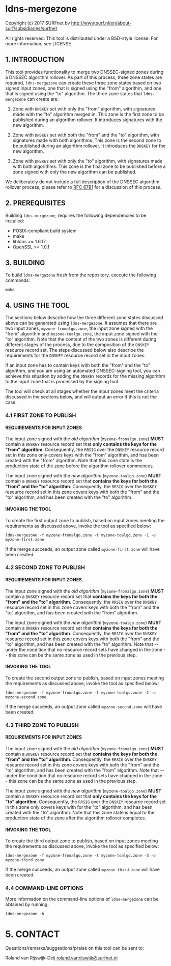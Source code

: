 # ldns-mergezone

Copyright (c) 2017 SURFnet bv
http://www.surf.nl/en/about-surf/subsidiaries/surfnet

All rights reserved. This tool is distributed under a BSD-style license. For more information, see LICENSE

## 1. INTRODUCTION

This tool provides functionality to merge two DNSSEC-signed zones during a DNSSEC algorithm rollover. As part of this process, three zone states are required, `ldns-mergezone` can create these three zone states based on two signed input zones, one that is signed using the "from" algorithm, and one that is signed using the "to" algorithm. The three zone states that `ldns-mergezone` can create are:

1. Zone with `DNSKEY` set with only the "from" algorithm, with signatures made with the "to" algorithm merged in. This zone is the first zone to be published during an algorithm rollover. It introduces signatures with the new algorithm.

2. Zone with `DNSKEY` set with both the "from" and the "to" algorithm, with signatures made with both algorithms. This zone is the second zone to be published during an algorithm rollover. It introduces the `DNSKEY` for the new algorithm.

3. Zone with `DNSKEY` set with only the "to" algorithm, with signatures made with both algorithms. This zone is the final zone to be published before a zone signed with only the new algorithm can be published.

We deliberately do not include a full description of the DNSSEC algorithm rollover process, please refer to [RFC 6781](https://tools.ietf.org/html/rfc6781) for a discussion of this process.

## 2. PREREQUISITES

Building `ldns-mergezone`, requires the following dependencies to be installed:

 - POSIX-compliant build system
 - make
 - libldns >= 1.6.17
 - OpenSSL >= 1.0.1

## 3. BUILDING

To build `ldns-mergezone` fresh from the repository, execute the following commands:

    make

## 4. USING THE TOOL

The sections below describe how the three different zone states discussed above can be generated using `ldns-mergezone`. It assumes that there are two input zones, `myzone-fromalgo.zone`, the input zone signed with the "from" algorithm and `myzone-toalgo.zone`, the input zone signed with the "to" algorithm. Note that the content of the two zones is different during different stages of the process, due to the composition of the `DNSKEY` resource record set. The steps discussed below also describe the requirements for the `DNSKEY` resource record set in the input zones. 

If an input zone has to contain keys with both the "from" and the "to" algorithm, and you are using an automated DNSSEC-signing tool, you can achieve this situation by adding the `DNSKEY` records for the missing algorithm to the input zone that is processed by the signing tool.

The tool will check at all stages whether the input zones meet the criteria discussed in the sections below, and will output an error if this is not the case.

### 4.1 FIRST ZONE TO PUBLISH

#### REQUIREMENTS FOR INPUT ZONES

The input zone signed with the *old algorithm* (`myzone-fromalgo.zone`) **MUST** contain a `DNSKEY` resource record set that **only contains the keys for the "from" algorithm**. Consequently, the `RRSIG` over the `DNSKEY` resource record set in this zone only covers keys with the "from" algorithm, and has been created with the "from" algorithm. Note that this zone state is the production state of the zone before the algorithm rollover commences.

The input zone signed with the *new algorithm* (`myzone-toalgo.zone`) **MUST** contain a `DNSKEY` resource record set that **contains the keys for both the "from" and the "to" algorithm**. Consequently, the `RRSIG` over the `DNSKEY` resource record set in this zone covers keys with both the "from" and the "to" algorithm, and has been created with the "to" algorithm.

#### INVOKING THE TOOL

To create the first output zone to publish, based on input zones meeting the requirements as discussed above, invoke the tool as specified below:

    ldns-mergezone -f myzone-fromalgo.zone -t myzone-toalgo.zone -1 -o myzone-first.zone

If the merge succeeds, an output zone called `myzone-first.zone` will have been created.

### 4.2 SECOND ZONE TO PUBLISH

#### REQUIREMENTS FOR INPUT ZONES

The input zone signed with the *old algorithm* (`myzone-fromalgo.zone`) **MUST** contain a `DNSKEY` resource record set that **contains the keys for both the "from" and the "to" algorithm**. Consequently, the `RRSIG` over the `DNSKEY` resource record set in this zone covers keys with both the "from" and the "to" algorithm, and has been created with the "from" algorithm.

The input zone signed with the *new algorithm* (`myzone-toalgo.zone`) **MUST** contain a `DNSKEY` resource record set that **contains the keys for both the "from" and the "to" algorithm**. Consequently, the `RRSIG` over the `DNSKEY` resource record set in this zone covers keys with both the "from" and the "to" algorithm, and has been created with the "to" algorithm. Note that -- under the condition that no resource record sets have changed in the zone -- this zone can be the same zone as used in the previous step.

#### INVOKING THE TOOL

To create the second output zone to publish, based on input zones meeting the requirements as discussed above, invoke the tool as specified below:

    ldns-mergezone -f myzone-fromalgo.zone -t myzone-toalgo.zone -2 -o myzone-second.zone

If the merge succeeds, an output zone called `myzone-second.zone` will have been created.

### 4.3 THIRD ZONE TO PUBLISH

#### REQUIREMENTS FOR INPUT ZONES

The input zone signed with the *old algorithm* (`myzone-fromalgo.zone`) **MUST** contain a `DNSKEY` resource record set that **contains the keys for both the "from" and the "to" algorithm**. Consequently, the `RRSIG` over the `DNSKEY` resource record set in this zone covers keys with both the "from" and the "to" algorithm, and has been created with the "from" algorithm. Note that -- under the condition that no resource record sets have changed in the zone -- this zone can be the same zone as used in the previous step.

The input zone signed with the *new algorithm* (`myzone-toalgo.zone`) **MUST** contain a `DNSKEY` resource record set that **only contains the keys for the "to" algorithm**. Consequently, the `RRSIG` over the `DNSKEY` resource record set in this zone only covers keys with for the "to" algorithm, and has been created with the "to" algorithm. Note that this zone state is equal to the production state of the zone after the algorithm rollover completes.

#### INVOKING THE TOOL

To create the third output zone to publish, based on input zones meeting the requirements as discussed above, invoke the tool as specified below:

    ldns-mergezone -f myzone-fromalgo.zone -t myzone-toalgo.zone -3 -o myzone-third.zone

If the merge succeeds, an output zone called `myzone-third.zone` will have been created.

### 4.4 COMMAND-LINE OPTIONS

More information on the command-line options of `ldns-mergezone` can be obtained by running:

    ldns-mergezone -h

# 5. CONTACT

Questions/remarks/suggestions/praise on this tool can be sent to:

Roland van Rijswijk-Deij <roland.vanrijswijk@surfnet.nl>
